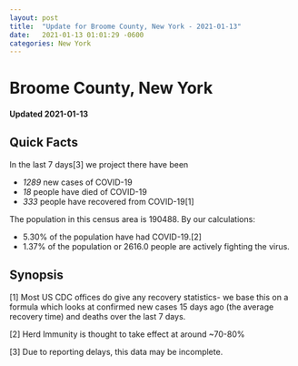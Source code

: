 ```yaml
---
layout: post
title:  "Update for Broome County, New York - 2021-01-13"
date:   2021-01-13 01:01:29 -0600
categories: New York
---
```


# Broome County, New York
#### Updated 2021-01-13

## Quick Facts

In the last 7 days[3] we project there have been
- *1289* new cases of COVID-19
- *18* people have died of COVID-19
- *333* people have recovered from COVID-19[1]

The population in this census area is 190488. By our calculations:
- 5.30% of the population have had COVID-19.[2]
- 1.37% of the population or 2616.0 people are actively fighting the virus.

## Synopsis




[1] Most US CDC offices do give any recovery statistics- we base this on a formula which looks at confirmed new cases
15 days ago (the average recovery time) and deaths over the last 7 days.

[2] Herd Immunity is thought to take effect at around ~70-80%

[3] Due to reporting delays, this data may be incomplete.
 
    